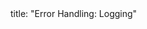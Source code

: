 <frontmatter>
title: "Error Handling: Logging"
</frontmatter>

<include src="container-inPage-asFlat.md" boilerplate />